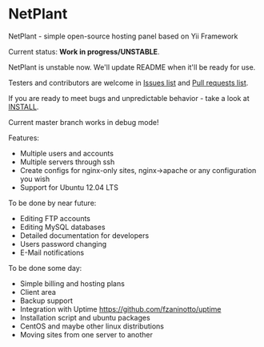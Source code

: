 NetPlant
========

NetPlant - simple open-source hosting panel based on Yii Framework

Current status: **Work in progress/UNSTABLE**.

NetPlant is unstable now. We'll update README when it'll be ready for use.

Testers and contributors are welcome in [Issues list](https://github.com/DevGroup-ru/NetPlant/issues) and [Pull requests list](https://github.com/DevGroup-ru/NetPlant/pulls).

If you are ready to meet bugs and unpredictable behavior - take a look at [INSTALL](INSTALL.md).

Current master branch works in debug mode!

Features:

- Multiple users and accounts
- Multiple servers through ssh
- Create configs for nginx-only sites, nginx->apache or any configuration you wish
- Support for Ubuntu 12.04 LTS

To be done by near future:
	
- Editing FTP accounts
- Editing MySQL databases
- Detailed documentation for developers
- Users password changing
- E-Mail notifications

To be done some day:
	
- Simple billing and hosting plans
- Client area
- Backup support
- Integration with Uptime https://github.com/fzaninotto/uptime
- Installation script and ubuntu packages
- CentOS and maybe other linux distributions
- Moving sites from one server to another
